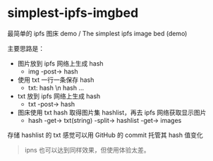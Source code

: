 # simplest-ipfs-imgbed

 最简单的 ipfs 图床 demo / The simplest ipfs image bed (demo) 

主要思路是：

* 图片放到 ipfs 网络上生成 hash
  * img -post-> hash
* 使用 txt 一行一条保存 hash
  * txt: hash \n hash ...
* txt 放到 ipfs 网络上生成 hash
  * txt -post-> hash
* 图床使用 txt hash 取得图片集 hashlist，再去 ipfs 网络获取显示图片
  * hash -get-> txt(string) -split-> hashlist -get-> images

存储 hashlist 的 txt 感觉可以用 GitHub 的 commit 托管其 hash 值变化

> ipns 也可以达到同样效果，但使用体验太差。